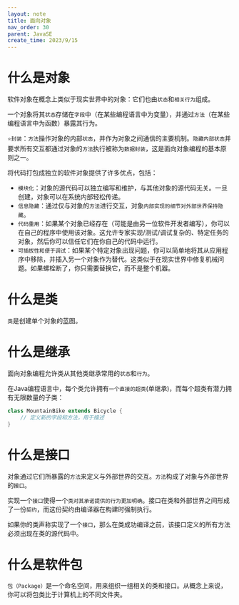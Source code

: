 ```yaml
---
layout: note
title: 面向对象
nav_order: 30
parent: JavaSE
create_time: 2023/9/15
---
```


# 什么是对象

软件对象在概念上类似于现实世界中的对象：它们也由`状态`和`相关行为`组成。

一个对象将其`状态`存储在`字段`中（在某些编程语言中为变量），并通过`方法`（在某些编程语言中为函数）暴露其行为。

`⭐封装`：`方法`操作对象的内部`状态`，并作为对象之间通信的主要机制。`隐藏内部状态`并要求所有交互都通过对象的`方法`执行被称为`数据封装`，这是面向对象编程的基本原则之一。

将代码打包成独立的软件对象提供了许多优点，包括：
- `模块化`：对象的源代码可以独立编写和维护，与其他对象的源代码无关。一旦创建，对象可以在系统内部轻松传递。
- `信息隐藏`：通过仅与对象的`方法`进行交互，对象`内部实现的细节对外部世界保持隐藏`。
- `代码重用`：如果某个对象已经存在（可能是由另一位软件开发者编写），你可以在自己的程序中使用该对象。这允许专家实现/测试/调试复杂的、特定任务的对象，然后你可以信任它们在你自己的代码中运行。
- `可插拔性和便于调试`：如果某个特定对象出现问题，你可以简单地将其从应用程序中移除，并插入另一个对象作为替代。这类似于在现实世界中修复机械问题。如果螺栓断了，你只需要替换它，而不是整个机器。

# 什么是类

`类`是创建单个对象的蓝图。

# 什么是继承

面向对象编程允许类从其他类继承常用的`状态`和`行为`。

在Java编程语言中，每个类允许拥有`一个直接的超类`(单继承)，而每个超类有潜力拥有无限数量的子类：

```java
class MountainBike extends Bicycle {
    // 定义新的字段和方法，用于描述
}
```

# 什么是接口

对象通过它们所暴露的`方法`来定义与外部世界的交互。`方法`构成了对象与外部世界的`接口`。

实现一个`接口`使得一个`类对其承诺提供的行为更加明确`。接口在类和外部世界之间形成了一份`契约`，而这份契约由编译器在构建时强制执行。

如果你的类声称实现了一个`接口`，那么在类成功编译之前，该接口定义的所有方法必须出现在类的源代码中。

# 什么是软件包

`包（Package）`是一个命名空间，用来组织一组相关的类和接口。从概念上来说，你可以将包类比于计算机上的不同文件夹。

